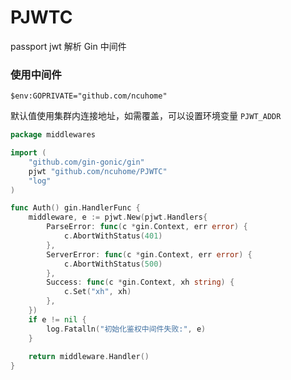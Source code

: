 # PJWTC

passport jwt 解析 Gin 中间件

### 使用中间件

`$env:GOPRIVATE="github.com/ncuhome"`

默认值使用集群内连接地址，如需覆盖，可以设置环境变量 `PJWT_ADDR`

```go
package middlewares

import (
    "github.com/gin-gonic/gin"
    pjwt "github.com/ncuhome/PJWTC"
    "log"
)

func Auth() gin.HandlerFunc {
	middleware, e := pjwt.New(pjwt.Handlers{
		ParseError: func(c *gin.Context, err error) {
			c.AbortWithStatus(401)
		},
		ServerError: func(c *gin.Context, err error) {
			c.AbortWithStatus(500)
		},
		Success: func(c *gin.Context, xh string) {
			c.Set("xh", xh)
		},
	})
	if e != nil {
		log.Fatalln("初始化鉴权中间件失败:", e)
	}
	
	return middleware.Handler()
}

```